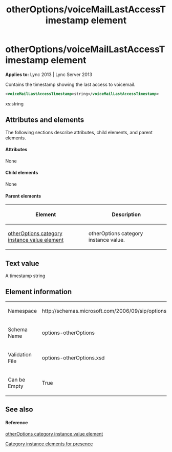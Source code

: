 ﻿---
title: otherOptions/voiceMailLastAccessTimestamp element
TOCTitle: otherOptions/voiceMailLastAccessTimestamp element
ms:assetid: 25d2d5a8-aefc-4849-b827-3793e0ac9305
ms:mtpsurl: https://msdn.microsoft.com/en-us/library/Dn454768(v=office.15)
ms:contentKeyID: 57093655
ms.date: 07/24/2014
mtps_version: v=office.15
dev_langs:
- xml
---

# otherOptions/voiceMailLastAccessTimestamp element


**Applies to:** Lync 2013 | Lync Server 2013

Contains the timestamp showing the last access to voicemail.

```xml
<voiceMailLastAccessTimestamp>string</voiceMailLastAccessTimestamp>
```

xs:string

## Attributes and elements

The following sections describe attributes, child elements, and parent elements.

#### Attributes

None

#### Child elements

None

#### Parent elements

<table>
<colgroup>
<col style="width: 50%" />
<col style="width: 50%" />
</colgroup>
<thead>
<tr class="header">
<th><p>Element</p></th>
<th><p>Description</p></th>
</tr>
</thead>
<tbody>
<tr class="odd">
<td><p><a href="otheroptions-category-instance-value-element.md">otherOptions category instance value element</a></p></td>
<td><p>otherOptions category instance value.</p></td>
</tr>
</tbody>
</table>


## Text value

A timestamp string

## Element information

<table>
<colgroup>
<col style="width: 50%" />
<col style="width: 50%" />
</colgroup>
<tbody>
<tr class="odd">
<td><p>Namespace</p></td>
<td><p>http://schemas.microsoft.com/2006/09/sip/options/otherOptions</p></td>
</tr>
<tr class="even">
<td><p>Schema Name</p></td>
<td><p>options-otherOptions</p></td>
</tr>
<tr class="odd">
<td><p>Validation File</p></td>
<td><p>options-otherOptions.xsd</p></td>
</tr>
<tr class="even">
<td><p>Can be Empty</p></td>
<td><p>True</p></td>
</tr>
</tbody>
</table>


## See also

#### Reference

[otherOptions category instance value element](otheroptions-category-instance-value-element.md)

[Category instance elements for presence](category-instance-elements-for-presence.md)

